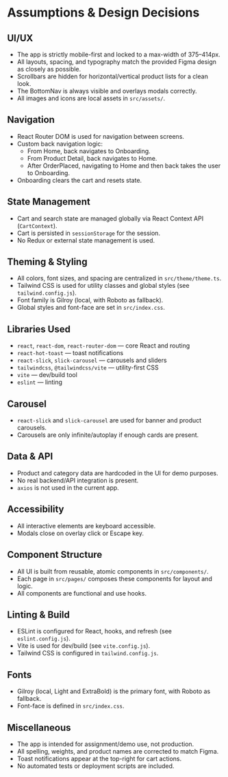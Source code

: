 # Assumptions & Design Decisions

## UI/UX
- The app is strictly mobile-first and locked to a max-width of 375–414px.
- All layouts, spacing, and typography match the provided Figma design as closely as possible.
- Scrollbars are hidden for horizontal/vertical product lists for a clean look.
- The BottomNav is always visible and overlays modals correctly.
- All images and icons are local assets in `src/assets/`.

## Navigation
- React Router DOM is used for navigation between screens.
- Custom back navigation logic:
  - From Home, back navigates to Onboarding.
  - From Product Detail, back navigates to Home.
  - After OrderPlaced, navigating to Home and then back takes the user to Onboarding.
- Onboarding clears the cart and resets state.

## State Management
- Cart and search state are managed globally via React Context API (`CartContext`).
- Cart is persisted in `sessionStorage` for the session.
- No Redux or external state management is used.

## Theming & Styling
- All colors, font sizes, and spacing are centralized in `src/theme/theme.ts`.
- Tailwind CSS is used for utility classes and global styles (see `tailwind.config.js`).
- Font family is Gilroy (local, with Roboto as fallback).
- Global styles and font-face are set in `src/index.css`.

## Libraries Used
- `react`, `react-dom`, `react-router-dom` — core React and routing
- `react-hot-toast` — toast notifications
- `react-slick`, `slick-carousel` — carousels and sliders
- `tailwindcss`, `@tailwindcss/vite` — utility-first CSS
- `vite` — dev/build tool
- `eslint` — linting

## Carousel
- `react-slick` and `slick-carousel` are used for banner and product carousels.
- Carousels are only infinite/autoplay if enough cards are present.

## Data & API
- Product and category data are hardcoded in the UI for demo purposes.
- No real backend/API integration is present.
- `axios` is not used in the current app.

## Accessibility
- All interactive elements are keyboard accessible.
- Modals close on overlay click or Escape key.

## Component Structure
- All UI is built from reusable, atomic components in `src/components/`.
- Each page in `src/pages/` composes these components for layout and logic.
- All components are functional and use hooks.

## Linting & Build
- ESLint is configured for React, hooks, and refresh (see `eslint.config.js`).
- Vite is used for dev/build (see `vite.config.js`).
- Tailwind CSS is configured in `tailwind.config.js`.

## Fonts
- Gilroy (local, Light and ExtraBold) is the primary font, with Roboto as fallback.
- Font-face is defined in `src/index.css`.

## Miscellaneous
- The app is intended for assignment/demo use, not production.
- All spelling, weights, and product names are corrected to match Figma.
- Toast notifications appear at the top-right for cart actions.
- No automated tests or deployment scripts are included. 